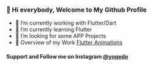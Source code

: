 ### 👋 Hi everybody, Welcome to My Github Profile

- 🔭 I’m currently working with Flutter/Dart
- 🌱 I’m currently learning Flutter
- 🤔 I’m looking for some APP Projects
- 💬 Overview of my Work [Flutter Animations](https://github.com/yoqedo/flutter_Animations) 

#### Support and Follow me on Instagram [@yoqedo](https://www.instagram.com/yoqedo/)
